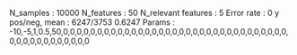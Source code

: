 N_samples                     : 10000
N_features                    : 50
N_relevant features           : 5
Error rate                    : 0
y pos/neg, mean               : 6247/3753 0.6247
Params                        : -10,-5,1,0.5,50,0,0,0,0,0,0,0,0,0,0,0,0,0,0,0,0,0,0,0,0,0,0,0,0,0,0,0,0,0,0,0,0,0,0,0,0,0,0,0,0,0,0,0,0,0
